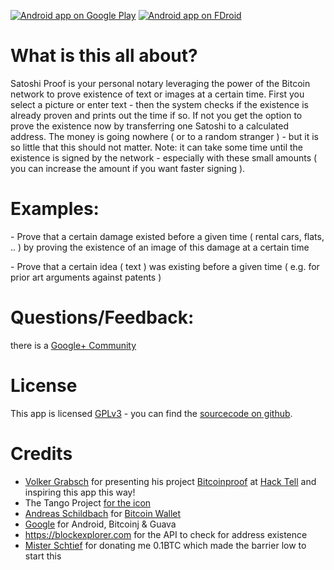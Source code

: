 [![Android app on Google Play](http://ligi.de/img/play_badge.png)](https://play.google.com/store/apps/details?id=org.ligi.satoshiproof)
[![Android app on FDroid](http://ligi.de/img/fdroid_badge.png)](https://f-droid.org/repository/browse/?fdid=org.ligi.satoshiproof)

<h1>What is this all about?</h1>

Satoshi Proof is your personal notary leveraging the power of the Bitcoin network to prove existence of text or images at a certain time.
First you select a picture or enter text - then the system checks if the existence is already proven and prints out the time if so. If not you get the option to prove the existence now by transferring one Satoshi to a calculated address.
The money is going nowhere ( or to a random stranger ) - but it is so little that this should not matter. Note: it can take some time until the existence is signed by the network - especially with these small amounts ( you can increase the amount if you want faster signing ).

<h1>Examples:</h1>
<p> - Prove that a certain damage existed before a given time ( rental cars, flats, .. ) by proving the existence of an image of this damage at a certain time</p>
<p> - Prove that a certain idea ( text ) was existing before a given time ( e.g. for prior art arguments against patents )</p>

<h1>Questions/Feedback:</h1>
there is a <a href="https://plus.google.com/communities/116290978952142109862">Google+ Community</a>

<h1>License</h1>

This app is licensed <a href="http://gplv3.fsf.org/">GPLv3</a> - you can find the <a href="https://github.com/ligi/SatoshiProof">sourcecode on github</a>.

<h1>Credits</h1>

 - [Volker Grabsch](https://github.com/vog) for presenting his project [Bitcoinproof](http://vog.github.io/bitcoinproof) at [Hack Tell](http://berlinhackandtell.rocks) and inspiring this app this way!  
 - The Tango Project <a href="http://openclipart.org/detail/36067/tango-application-certificate-by-warszawianka"> for the icon</a>
 - <a href="https://plus.google.com/114712911621260660401">Andreas Schildbach</a> for <a href="https://play.google.com/store/apps/details?id=de.schildbach.wallet">Bitcoin Wallet</a>
  - <a href="https://google.com">Google</a> for Android, Bitcoinj & Guava
  - <a href="https://blockexplorer.com/">https://blockexplorer.com</a> for the API to check for address existence
  - <a href="https://plus.google.com/109645840809543546390">Mister Schtief</a> for donating me 0.1BTC which made the barrier low to start this

